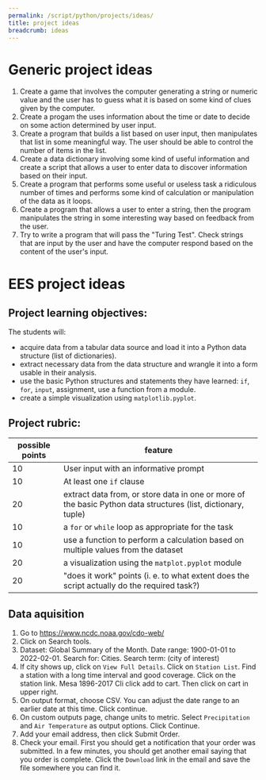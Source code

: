 ```yaml
---
permalink: /script/python/projects/ideas/
title: project ideas
breadcrumb: ideas
---
```


# Generic project ideas

1. Create a game that involves the computer generating a string or numeric value and the user has to guess what it is based on some kind of clues given by the computer.
2. Create a progam the uses information about the time or date to decide on some action determined by user input.
3. Create a program that builds a list based on user input, then manipulates that list in some meaningful way. The user should be able to control the number of items in the list.
4. Create a data dictionary involving some kind of useful information and create a script that allows a user to enter data to discover information based on their input.
5. Create a program that performs some useful or useless task a ridiculous number of times and performs some kind of calculation or manipulation of the data as it loops.
6. Create a program that allows a user to enter a string, then the program manipulates the string in some interesting way based on feedback from the user.
7. Try to write a program that will pass the "Turing Test". Check strings that are input by the user and have the computer respond based on the content of the user's input.

# EES project ideas

## Project learning objectives:

The students will:
- acquire data from a tabular data source and load it into a Python data structure (list of dictionaries).
- extract necessary data from the data structure and wrangle it into a form usable in their analysis.
- use the basic Python structures and statements they have learned: `if`, `for`, `input`, assignment, use a function from a module.
- create a simple visualization using `matplotlib.pyplot`. 

## Project rubric:

| possible points | feature |
| --------------- | ------- |
| 10 | User input with an informative prompt |
| 10 | At least one `if` clause |
| 20 | extract data from, or store data in one or more of the basic Python data structures (list, dictionary, tuple) |
| 10 | a `for` or `while` loop as appropriate for the task |
| 10 | use a function to perform a calculation based on multiple values from the dataset |
| 20 | a visualization using the `matplot.pyplot` module |
| 20 | "does it work" points (i. e. to what extent does the script actually do the required task?) |

## Data aquisition

1. Go to <https://www.ncdc.noaa.gov/cdo-web/>
2. Click on Search tools.
3. Dataset: Global Summary of the Month. Date range: 1900-01-01 to 2022-02-01. Search for: Cities. Search term: (city of interest)
4. If city shows up, click on `View Full Details`. Click on `Station List`. Find a station with a long time interval and good coverage. Click on the station link. Mesa 1896-2017
Cli click add to cart. Then click on cart in upper right.
5. On output format, choose CSV. You can adjust the date range to an earlier date at this time. Click continue.
6. On custom outputs page, change units to metric. Select `Precipitation` and `Air Temperature` as output options. Click Continue.
7. Add your email address, then click Submit Order.
8. Check your email. First you should get a notification that your order was submitted. In a few minutes, you should get another email saying that you order is complete. Click the `Download` link in the email and save the file somewhere you can find it.

